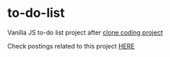 # to-do-list
Vanilla JS to-do list project after [clone coding project](https://github.com/hyo-choi/myMomontom)

Check postings related to this project [HERE](https://hyo-choi.github.io/PROJECTS/to-do-list)
